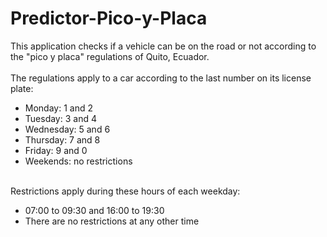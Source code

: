 # Predictor-Pico-y-Placa
This application checks if a vehicle can be on the road or not according to the "pico y placa" regulations of Quito, Ecuador.
<br>
<br>
The regulations apply to a car according to the last number on its license plate:
	<ul>
         <li>Monday: 1 and 2</li>
         <li>Tuesday: 3 and 4</li>
         <li>Wednesday: 5 and 6</li>
         <li>Thursday: 7 and 8</li>
	 <li>Friday: 9 and 0</li>
	 <li>Weekends: no restrictions</li>
    	</ul>
<br>
Restrictions apply during these hours of each weekday:
	<ul>
         <li>07:00 to 09:30 and 16:00 to 19:30</li>
         <li>There are no restrictions at any other time</li>
    	</ul>
